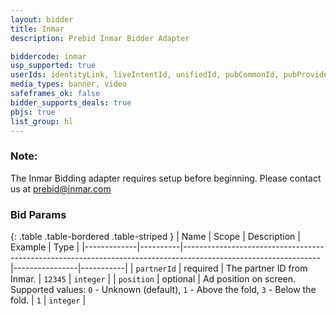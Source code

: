 ```yaml
---
layout: bidder
title: Inmar
description: Prebid Inmar Bidder Adapter

biddercode: inmar
usp_supported: true
userIds: identityLink, liveIntentId, unifiedId, pubCommonId, pubProvidedId, sharedId
media_types: banner, video
safeframes_ok: false
bidder_supports_deals: true
pbjs: true
list_group: hl
---
```

### Note:

The Inmar Bidding adapter requires setup before beginning. Please contact us at prebid@inmar.com

### Bid Params

{: .table .table-bordered .table-striped }
| Name        | Scope    | Description                                                                                                    | Example        | Type      |
|-------------|----------|----------------------------------------------------------------------------------------------------------------|----------------|-----------|
| `partnerId` | required | The partner ID from Inmar.                                                                                     | `12345`        | `integer` |
| `position`  | optional | Ad position on screen.  Supported values: `0` - Unknown (default), `1` - Above the fold, `3` - Below the fold. | `1`            | `integer` |
